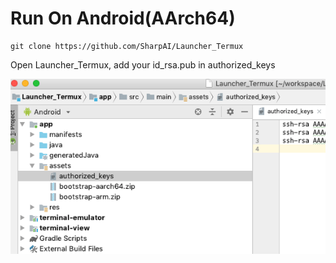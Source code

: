 # Run On Android(AArch64)

```
git clone https://github.com/SharpAI/Launcher_Termux
```

Open Launcher_Termux, add your id_rsa.pub in authorized_keys

![add authorized keys](../screenshots/add_authorized_keys.png)
